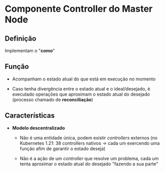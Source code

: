 # Componente Controller do Master Node

## Definição

Implementam o "**como**"

## Função

* Acompanham o estado atual do que está em execução no momento

* Caso tenha divergência entre o estado atual e o ideal/desejado, é executado operações que aproximam o estado atual do desejado (processo chamado de **reconciliação**)

## Características

* **Modelo descentralizado**

  * Não é uma entidade única, podem existir *controllers* externos (no Kubernetes 1.21: 38 controllers nativos -> cada um exercendo uma função afim de garantir o estado deseja)

  * Não é a ação de um *controller* que resolve um problema, cada um tenta aproximar o estado atual do desejado "fazendo a sua parte"